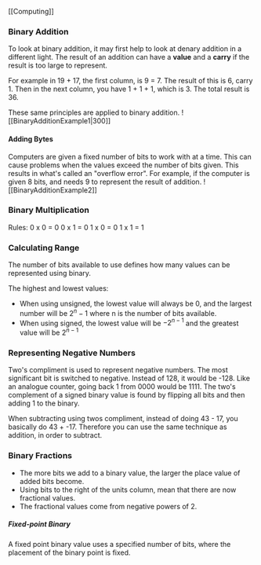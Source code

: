 [[Computing]]
### Binary Addition
To look at binary addition, it may first help to look at denary addition in a different light.
The result of an addition can have a **value** and a **carry** if the result is too large to represent.

For example in 19 + 17, the first column, is 9 = 7. The result of this is 6, carry 1. Then in the next column, you have 1 + 1 + 1, which is 3. The total result is 36.

These same principles are applied to binary addition.
![[BinaryAdditionExample1|300]]
#### Adding Bytes
Computers are given a fixed number of bits to work with at a time. This can cause problems when the values exceed the number of bits given. This results in what's called an "overflow error". For example, if the computer is given 8 bits, and needs 9 to represent the result of addition.
![[BinaryAdditionExample2]]

### Binary Multiplication
Rules:
0 x 0 = 0
0 x 1 = 0
1 x 0 = 0
1 x 1 = 1

### Calculating Range
The number of bits available to use defines how many values can be represented using binary.

The highest and lowest values:
- When using unsigned, the lowest value will always be 0, and the largest number will be $2^n - 1$ where n is the number of bits available.
- When using signed, the lowest value will be $-2^{n-1}$ and the greatest value will be $2^{n-1}$ 

### Representing Negative Numbers
Two's compliment is used to represent negative numbers.
The most significant bit is switched to negative.
Instead of 128, it would be -128. 
Like an analogue counter, going back 1 from 0000 would be 1111.
The two's complement of a signed binary value is found by flipping all bits and then adding 1 to the binary.

When subtracting using twos compliment, instead of doing 43 - 17, you basically do 43 + -17. Therefore you can use the same technique as addition, in order to subtract.

### Binary Fractions
- The more bits we add to a binary value, the larger the place value of added bits become.
- Using bits to the right of the units column, mean that there are now fractional values.
- The fractional values come from negative powers of 2.
##### Fixed-point Binary
A fixed point binary value uses a specified number of bits, where the placement of the binary point is fixed.